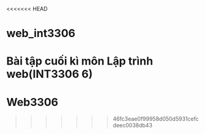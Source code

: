 <<<<<<< HEAD
# web_int3306
Bài tập cuối kì môn Lập trình web(INT3306 6)
=======
# Web3306
>>>>>>> 46fc3eae0f99958d050d5931cefcdeec0038db43
